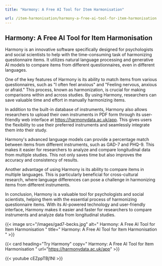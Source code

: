 ```yaml
---
title: "Harmony: A Free AI Tool for Item Harmonisation"

url: /item-harmonisation/harmony-a-free-ai-tool-for-item-harmonisation
---
```


## Harmony: A Free AI Tool for Item Harmonisation

Harmony is an innovative software specifically designed for psychologists and social scientists to help with the time-consuming task of harmonizing questionnaire items. It utilizes natural language processing and generative AI models to compare items from different questionnaires, even in different languages.

One of the key features of Harmony is its ability to match items from various questionnaires, such as "I often feel anxious" and "Feeling nervous, anxious or afraid." This process, known as harmonization, is crucial for making comparisons within and across studies. By using Harmony, researchers can save valuable time and effort in manually harmonizing items.

In addition to the built-in database of instruments, Harmony also allows researchers to upload their own instruments in PDF form through its user-friendly web interface at https://harmonydata.ac.uk/app. This gives users the flexibility to use their preferred instruments and seamlessly integrate them into their study.

Harmony's advanced language models can provide a percentage match between items from different instruments, such as GAD-7 and PHQ-9. This makes it easier for researchers to analyze and compare longitudinal data from multiple studies. This not only saves time but also improves the accuracy and consistency of results.

Another advantage of using Harmony is its ability to compare items in multiple languages. This is particularly beneficial for cross-cultural research, where language differences can pose a challenge in harmonizing items from different instruments.

In conclusion, Harmony is a valuable tool for psychologists and social scientists, helping them with the essential process of harmonizing questionnaire items. With its AI-powered technology and user-friendly interface, Harmony makes it easier and faster for researchers to compare instruments and analyze data from longitudinal studies. 


{{< image src="/images/gad7-becks.jpg" alt=" Harmony: A Free AI Tool for Item Harmonisation " title=" Harmony: A Free AI Tool for Item Harmonisation " >}}

{{< card heading="Try Harmony" copy=" Harmony: A Free AI Tool for Item Harmonisation " url="https://harmonydata.ac.uk/app" >}}

{{< youtube cEZppTBj1NI >}}



